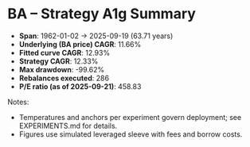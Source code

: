 # BA – Strategy A1g Summary

- **Span**: 1962-01-02 → 2025-09-19 (63.71 years)
- **Underlying (BA price) CAGR**: 11.66%
- **Fitted curve CAGR**: 12.93%
- **Strategy CAGR**: 12.33%
- **Max drawdown**: -99.62%
- **Rebalances executed**: 286
- **P/E ratio (as of 2025-09-21)**: 458.83

Notes:

- Temperatures and anchors per experiment govern deployment; see EXPERIMENTS.md for details.
- Figures use simulated leveraged sleeve with fees and borrow costs.


